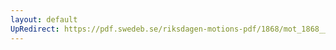 ```yaml
---
layout: default
UpRedirect: https://pdf.swedeb.se/riksdagen-motions-pdf/1868/mot_1868__fk__00084.pdf
---
```


